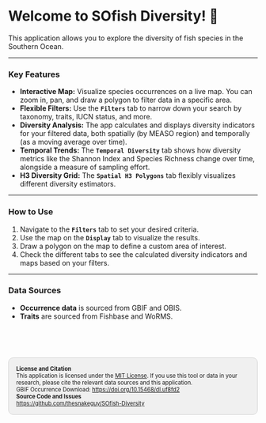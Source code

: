 # Welcome to SOfish Diversity! 🎣

This application allows you to explore the diversity of fish species in the Southern Ocean.

***

### Key Features
* **Interactive Map:** Visualize species occurrences on a live map. You can zoom in, pan, and draw a polygon to filter data in a specific area.
* **Flexible Filters:** Use the **`Filters`** tab to narrow down your search by taxonomy, traits, IUCN status, and more.
* **Diversity Analysis:** The app calculates and displays diversity indicators for your filtered data, both spatially (by MEASO region) and temporally (as a moving average over time).
* **Temporal Trends:** The **`Temporal Diversity`** tab shows how diversity metrics like the Shannon Index and Species Richness change over time, alongside a measure of sampling effort.
* **H3 Diversity Grid:** The **`Spatial H3 Polygons`** tab flexibly visualizes different diversity estimators.

***

### How to Use
1.  Navigate to the **`Filters`** tab to set your desired criteria.
2.  Use the map on the **`Display`** tab to visualize the results.
3.  Draw a polygon on the map to define a custom area of interest.
4.  Check the different tabs to see the calculated diversity indicators and maps based on your filters.

***

### Data Sources
- **Occurrence data** is sourced from GBIF and OBIS. 
- **Traits** are sourced from Fishbase and WoRMS.<br>
<br>
<br>
<br>
<div style="background-color: #f0f0f0; border-radius: 10px; padding: 15px; margin: 10px 0; border: 1px solid #d3d3d3;">
<span style="font-size: 0.8em;">
  <strong>License and Citation</strong><br>
  This application is licensed under the <a href="https://opensource.org/licenses/MIT" target="_blank">MIT License</a>. If you use this tool or data in your research, please cite the relevant data sources and this application.<br>
  GBIF Occurrence Download: <a href="https://doi.org/10.15468/dl.uf8fd2" target="_blank">https://doi.org/10.15468/dl.uf8fd2</a>
</span>
<br>
<span style="font-size: 0.8em;">
  <strong>Source Code and Issues</strong><br>
  <a href="https://github.com/thesnakeguy/SOfish-Diversity" target="_blank">https://github.com/thesnakeguy/SOfish-Diversity</a>
</span>
</div>